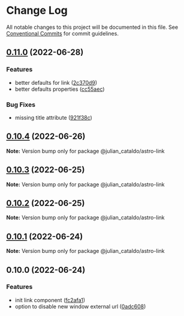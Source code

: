 # Change Log

All notable changes to this project will be documented in this file.
See [Conventional Commits](https://conventionalcommits.org) for commit guidelines.

## [0.11.0](https://github.com/JulianCataldo/astro/compare/@julian_cataldo/astro-link@0.10.4...@julian_cataldo/astro-link@0.11.0) (2022-06-28)


### Features

* better defaults for link ([2c370d9](https://github.com/JulianCataldo/astro/commit/2c370d944ce577e5480a07108e81a078bc3200b5))
* better defaults properties ([cc55aec](https://github.com/JulianCataldo/astro/commit/cc55aecd0ea8051ab268c391cb5a28372d7ca896))


### Bug Fixes

* missing title attribute ([921f38c](https://github.com/JulianCataldo/astro/commit/921f38c88f7e41695ff0a6ba6f25cbe29103205c))



## [0.10.4](https://github.com/JulianCataldo/astro/compare/@julian_cataldo/astro-link@0.10.3...@julian_cataldo/astro-link@0.10.4) (2022-06-26)

**Note:** Version bump only for package @julian_cataldo/astro-link





## [0.10.3](https://github.com/JulianCataldo/astro/compare/@julian_cataldo/astro-link@0.10.2...@julian_cataldo/astro-link@0.10.3) (2022-06-25)

**Note:** Version bump only for package @julian_cataldo/astro-link





## [0.10.2](https://github.com/JulianCataldo/astro/compare/@julian_cataldo/astro-link@0.10.1...@julian_cataldo/astro-link@0.10.2) (2022-06-25)

**Note:** Version bump only for package @julian_cataldo/astro-link





## [0.10.1](https://github.com/JulianCataldo/astro/compare/@julian_cataldo/astro-link@0.10.0...@julian_cataldo/astro-link@0.10.1) (2022-06-24)

**Note:** Version bump only for package @julian_cataldo/astro-link





## 0.10.0 (2022-06-24)


### Features

* init link component ([fc2afa1](https://github.com/JulianCataldo/astro/commit/fc2afa191cd34450df1f47812339c0a5b51915f0))
* option to disable new window external url ([0adc608](https://github.com/JulianCataldo/astro/commit/0adc6088d5dc983aa8fb92f8e61bbb7f8a2c58c1))

